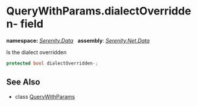 # QueryWithParams.dialectOverridden- field
**namespace:** *[Serenity.Data](../../README.md#serenity.data-namespace)*   **assembly**: *[Serenity.Net.Data](../../README.md)*

Is the dialect overridden

```csharp
protected bool dialectOverridden-;
```

## See Also

* class [QueryWithParams](../QueryWithParams.md)